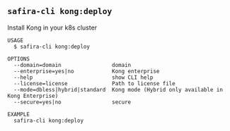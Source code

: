 <!-- order:16 -->
## `safira-cli kong:deploy`

Install Kong in your k8s cluster

```
USAGE
  $ safira-cli kong:deploy

OPTIONS
  --domain=domain                domain
  --enterprise=yes|no            Kong enterprise
  --help                         show CLI help
  --license=license              Path to license file
  --mode=dbless|hybrid|standard  Kong mode (Hybrid only available in Kong Enterprise)
  --secure=yes|no                secure

EXAMPLE
  safira-cli kong:deploy
```
